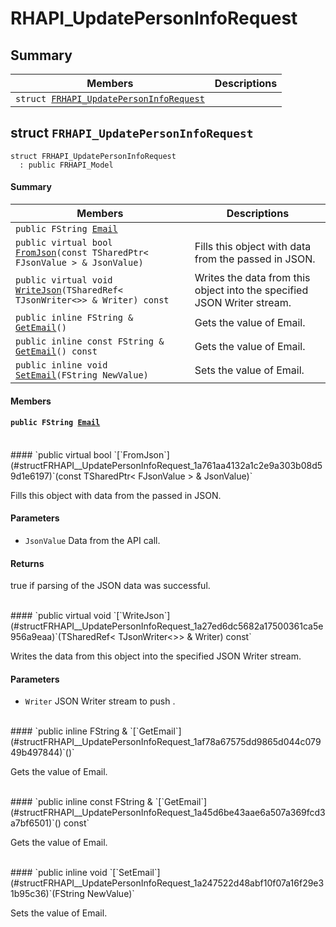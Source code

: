 # RHAPI_UpdatePersonInfoRequest <a id="group__RHAPI__UpdatePersonInfoRequest"></a>

## Summary

 Members                        | Descriptions                                
--------------------------------|---------------------------------------------
`struct `[`FRHAPI_UpdatePersonInfoRequest`](#structFRHAPI__UpdatePersonInfoRequest) | 

## struct `FRHAPI_UpdatePersonInfoRequest` <a id="structFRHAPI__UpdatePersonInfoRequest"></a>

```
struct FRHAPI_UpdatePersonInfoRequest
  : public FRHAPI_Model
```

#### Summary

 Members                        | Descriptions                                
--------------------------------|---------------------------------------------
`public FString `[`Email`](#structFRHAPI__UpdatePersonInfoRequest_1af5a820fdad3bb4e59df07be959c7858e) | 
`public virtual bool `[`FromJson`](#structFRHAPI__UpdatePersonInfoRequest_1a761aa4132a1c2e9a303b08d59d1e6197)`(const TSharedPtr< FJsonValue > & JsonValue)` | Fills this object with data from the passed in JSON.
`public virtual void `[`WriteJson`](#structFRHAPI__UpdatePersonInfoRequest_1a27ed6dc5682a17500361ca5e956a9eaa)`(TSharedRef< TJsonWriter<>> & Writer) const` | Writes the data from this object into the specified JSON Writer stream.
`public inline FString & `[`GetEmail`](#structFRHAPI__UpdatePersonInfoRequest_1af78a67575dd9865d044c07949b497844)`()` | Gets the value of Email.
`public inline const FString & `[`GetEmail`](#structFRHAPI__UpdatePersonInfoRequest_1a45d6be43aae6a507a369fcd3a7bf6501)`() const` | Gets the value of Email.
`public inline void `[`SetEmail`](#structFRHAPI__UpdatePersonInfoRequest_1a247522d48abf10f07a16f29e31b95c36)`(FString NewValue)` | Sets the value of Email.

#### Members

#### `public FString `[`Email`](#structFRHAPI__UpdatePersonInfoRequest_1af5a820fdad3bb4e59df07be959c7858e) <a id="structFRHAPI__UpdatePersonInfoRequest_1af5a820fdad3bb4e59df07be959c7858e"></a>

<br>
#### `public virtual bool `[`FromJson`](#structFRHAPI__UpdatePersonInfoRequest_1a761aa4132a1c2e9a303b08d59d1e6197)`(const TSharedPtr< FJsonValue > & JsonValue)` <a id="structFRHAPI__UpdatePersonInfoRequest_1a761aa4132a1c2e9a303b08d59d1e6197"></a>

Fills this object with data from the passed in JSON.

#### Parameters
* `JsonValue` Data from the API call.

#### Returns
true if parsing of the JSON data was successful.

<br>
#### `public virtual void `[`WriteJson`](#structFRHAPI__UpdatePersonInfoRequest_1a27ed6dc5682a17500361ca5e956a9eaa)`(TSharedRef< TJsonWriter<>> & Writer) const` <a id="structFRHAPI__UpdatePersonInfoRequest_1a27ed6dc5682a17500361ca5e956a9eaa"></a>

Writes the data from this object into the specified JSON Writer stream.

#### Parameters
* `Writer` JSON Writer stream to push .

<br>
#### `public inline FString & `[`GetEmail`](#structFRHAPI__UpdatePersonInfoRequest_1af78a67575dd9865d044c07949b497844)`()` <a id="structFRHAPI__UpdatePersonInfoRequest_1af78a67575dd9865d044c07949b497844"></a>

Gets the value of Email.

<br>
#### `public inline const FString & `[`GetEmail`](#structFRHAPI__UpdatePersonInfoRequest_1a45d6be43aae6a507a369fcd3a7bf6501)`() const` <a id="structFRHAPI__UpdatePersonInfoRequest_1a45d6be43aae6a507a369fcd3a7bf6501"></a>

Gets the value of Email.

<br>
#### `public inline void `[`SetEmail`](#structFRHAPI__UpdatePersonInfoRequest_1a247522d48abf10f07a16f29e31b95c36)`(FString NewValue)` <a id="structFRHAPI__UpdatePersonInfoRequest_1a247522d48abf10f07a16f29e31b95c36"></a>

Sets the value of Email.

<br>
